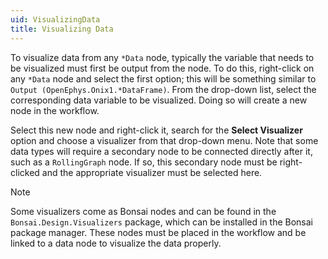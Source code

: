 ```yaml
---
uid: VisualizingData
title: Visualizing Data
---
```


To visualize data from any `*Data` node, typically the variable that needs to be visualized must first be output from the node. To do this, right-click on any `*Data` node and select the first option; this will be something similar to `Output (OpenEphys.Onix1.*DataFrame)`. From the drop-down list, select the corresponding data variable to be visualized. Doing so will create a new node in the workflow.

Select this new node and right-click it, search for the **Select Visualizer** option and choose a visualizer from that drop-down menu. Note that some data types will require a secondary node to be connected directly after it, such as a `RollingGraph` node. If so, this secondary node must be right-clicked and the appropriate visualizer must be selected here.

> [!Note]
> Some visualizers come as Bonsai nodes and can be found in the `Bonsai.Design.Visualizers` package, which can be installed in the Bonsai package manager. These nodes must be placed in the workflow and be linked to a data node to visualize the data properly.
